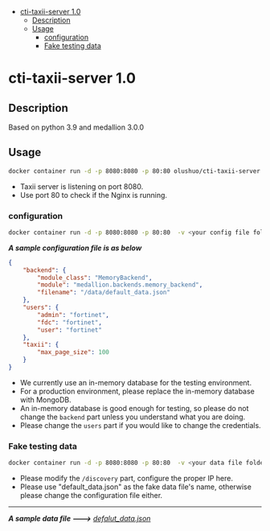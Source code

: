 - [cti-taxii-server 1.0](#cti-taxii-server-10)
  - [Description](#description)
  - [Usage](#usage)
    - [configuration](#configuration)
    - [Fake testing data](#fake-testing-data)
# cti-taxii-server 1.0 #

## Description ##
Based on python 3.9 and medallion 3.0.0

## Usage ##
```bash
docker container run -d -p 8080:8080 -p 80:80 olushuo/cti-taxii-server:1.0
```
- Taxii server is listening on port 8080.
- Use port 80 to check if the Nginx is running.

### configuration ###
```bash
docker container run -d -p 8080:8080 -p 80:80  -v <your config file folder>:/conf olushuo/cti-taxii-server:1.0
```
***A sample configuration file is as below***
```json
{
    "backend": {
        "module_class": "MemoryBackend",
        "module": "medallion.backends.memory_backend",
        "filename": "/data/default_data.json"
    },
    "users": {
        "admin": "fortinet",
        "fdc": "fortinet",
        "user": "fortinet"
    },
    "taxii": {
        "max_page_size": 100
    }
}
```
- We currently use an in-memory database for the testing environment.
- For a production environment, please replace the in-memory database with MongoDB.
- An in-memory database is good enough for testing, so please do not change the `backend` part unless you understand what you are doing.
- Please change the `users` part if you would like to change the credentials.

### Fake testing data ###
```bash
docker container run -d -p 8080:8080 -p 80:80  -v <your data file folder>:/conf olushuo/cti-taxii-server:1.0
```
- Please modify the `/discovery` part, configure the proper IP here.
- Please use "default_data.json" as the fake data file's name, otherwise please change the configuration file either.</br>
---
***A sample data file --->***
*[defalut_data.json](https://github.com/olushuo/Taxxii-Server/blob/main/data/default_data.json)*

